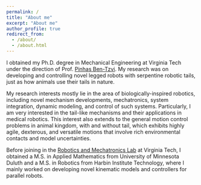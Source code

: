 ```yaml
---
permalink: /
title: "About me"
excerpt: "About me"
author_profile: true
redirect_from: 
  - /about/
  - /about.html
---
```

I obtained my Ph.D. degree in Mechanical Engineering at Virginia Tech under the direction of Prof. [Pinhas Ben-Tzvi](http://www.rmlab.org/bt.html). My research was on developing and controlling novel legged robots with serpentine robotic tails, just as how animals use their tails in nature.

My research interests mostly lie in the area of biologically-inspired robotics, including novel mechanism developments, mechatronics, system integration, dynamic modeling, and control of such systems. Particularly, I am very interested in the tail-like mechanisms and their applications in medical robotics. This interest also extends to the general motion control problems in animal kingdom, with and without tail, which exhibits highly agile, dexterous, and versatile motions that involve rich environmental contacts and model uncertainties.

Before joining in the [Robotics and Mechatronics Lab](http://www.rmlab.org/) at Virginia Tech, I obtained a M.S. in Applied Mathematics from University of Minnesota Duluth and a M.S. in Robotics from Harbin Institute Technology, where I mainly worked on developing novel kinematic models and controllers for parallel robots.
